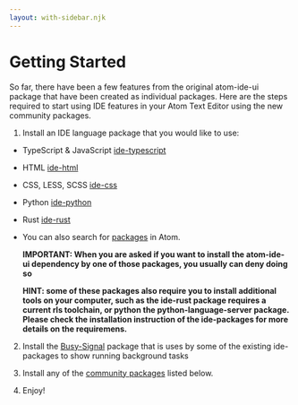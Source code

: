 ```yaml
---
layout: with-sidebar.njk
---
```

# Getting Started

So far, there have been a few features from the original atom-ide-ui package that have been created as individual packages. Here are the steps required to start using IDE features in your Atom Text Editor using the new community packages.

1. Install an IDE language package that you would like to use:
* TypeScript & JavaScript [ide-typescript](https://atom.io/packages/ide-typescript)
* HTML [ide-html](https://atom.io/packages/ide-html)
* CSS, LESS, SCSS [ide-css](https://atom.io/packages/ide-css)
* Python [ide-python](https://atom.io/packages/ide-python)
* Rust [ide-rust](https://atom.io/packages/ide-rust)
* You can also search for [packages](https://atom.io/packages/search?q=IDE) in Atom.

  **IMPORTANT: When you are asked if you want to install the atom-ide-ui dependency by one of those packages, you usually can deny doing so**

  **HINT: some of these packages also require you to install additional tools on your computer, such as the ide-rust package requires a current rls toolchain, or python the python-language-server package. Please check the installation instruction of the ide-packages for more details on the requiremens.**

2. Install the [Busy-Signal](https://atom.io/packages/busy-signal) package that is uses by some of the existing ide-packages to show running background tasks

3. Install any of the [community packages](https://atom.io/users/atom-ide-community) listed below.

4. Enjoy!
